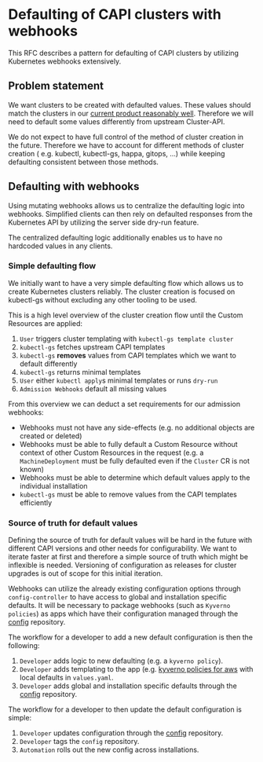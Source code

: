 # Defaulting of CAPI clusters with webhooks

This RFC describes a pattern for defaulting of CAPI clusters by utilizing Kubernetes webhooks extensively.

## Problem statement

We want clusters to be created with defaulted values.
These values should match the clusters in our [current product reasonably well](https://intranet.giantswarm.io/docs/product/pdr/006_capi-product-guidelines-values/).
Therefore we will need to default some values differently from upstream Cluster-API.

We do not expect to have full control of the method of cluster creation in the future.
Therefore we have to account for different methods of cluster creation ( e.g. kubectl, kubectl-gs, happa, gitops, ...) while keeping defaulting consistent between those methods.

## Defaulting with webhooks

Using mutating webhooks allows us to centralize the defaulting logic into webhooks.
Simplified clients can then rely on defaulted responses from the Kubernetes API by utilizing the server side dry-run feature.

The centralized defaulting logic additionally enables us to have no hardcoded values in any clients.

### Simple defaulting flow

We initially want to have a very simple defaulting flow which allows us to create Kubernetes clusters reliably.
The cluster creation is focused on kubectl-gs without excluding any other tooling to be used.

This is a high level overview of the cluster creation flow until the Custom Resources are applied:
1. `User` triggers cluster templating with `kubectl-gs template cluster`
2. `kubectl-gs` fetches upstream CAPI templates
3. `kubectl-gs` **removes** values from CAPI templates which we want to default differently
4. `kubectl-gs` returns minimal templates
5. `User` either `kubectl apply`s minimal templates or runs `dry-run`
6. `Admission Webhooks` default all missing values

From this overview we can deduct a set requirements for our admission webhooks:
- Webhooks must not have any side-effects (e.g. no additional objects are created or deleted)
- Webhooks must be able to fully default a Custom Resource without context of other Custom Resources in the request (e.g. a `MachineDeployment` must be fully defaulted even if the `Cluster` CR is not known)
- Webhooks must be able to determine which default values apply to the individual installation
- `kubectl-gs` must be able to remove values from the CAPI templates efficiently

### Source of truth for default values

Defining the source of truth for default values will be hard in the future with different CAPI versions and other needs for configurability.
We want to iterate faster at first and therefore a simple source of truth which might be inflexible is needed.
Versioning of configuration as releases for cluster upgrades is out of scope for this initial iteration.

Webhooks can utilize the already existing configuration options through `config-controller` to have access to global and installation specific defaults.
It will be necessary to package webhooks (such as `Kyverno policies`) as apps which have their configuration managed through the [config](https://github.com/giantswarm/config) repository.

The workflow for a developer to add a new default configuration is then the following:
1. `Developer` adds logic to new defaulting (e.g. a `kyverno policy`).
2. `Developer` adds templating to the app (e.g. [kyverno policies for aws](https://github.com/giantswarm/kyverno-policies/blob/main/helm/policies-aws/values.yaml) with local defaults in `values.yaml`.
3. `Developer` adds global and installation specific defaults through the [config](https://github.com/giantswarm/config) repository.

The workflow for a developer to then update the default configuration is simple:
1. `Developer` updates configuration through the [config](https://github.com/giantswarm/config) repository.
2. `Developer` tags the `config` repository.
3. `Automation` rolls out the new config across installations.
